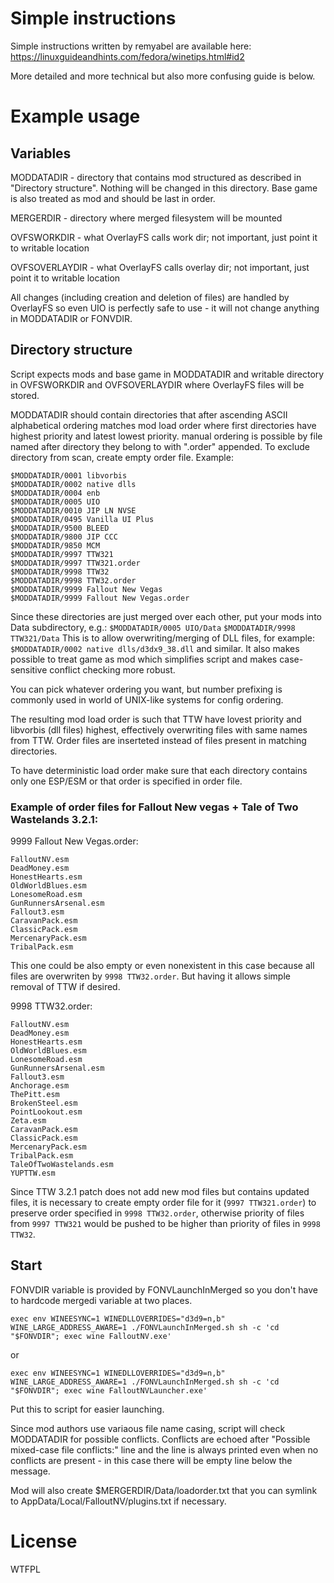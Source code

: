 # Simple instructions

Simple instructions written by remyabel are available here:
https://linuxguideandhints.com/fedora/winetips.html#id2

More detailed and more technical but also more confusing guide is below.

# Example usage

## Variables

MODDATADIR - directory that contains mod structured as described in "Directory structure". Nothing will be changed in this directory. Base game is also treated as mod and should be last in order.

MERGERDIR - directory where merged filesystem will be mounted

OVFSWORKDIR - what OverlayFS calls work dir; not important, just point it to writable location

OVFSOVERLAYDIR - what OverlayFS calls overlay dir; not important, just point it to writable location

All changes (including creation and deletion of files) are handled by OverlayFS so even UIO is perfectly safe to use - it will not change anything in MODDATADIR or FONVDIR.

## Directory structure

Script expects mods and base game in MODDATADIR and writable directory in OVFSWORKDIR and OVFSOVERLAYDIR where OverlayFS files will be stored.

MODDATADIR should contain directories that after ascending ASCII alphabetical ordering matches mod load order where first directories have highest priority and latest lowest priority. manual ordering is possible by file named after directory they belong to with ".order" appended. To exclude directory from scan, create empty order file. Example:

```
$MODDATADIR/0001 libvorbis
$MODDATADIR/0002 native dlls
$MODDATADIR/0004 enb
$MODDATADIR/0005 UIO
$MODDATADIR/0010 JIP LN NVSE
$MODDATADIR/0495 Vanilla UI Plus
$MODDATADIR/9500 BLEED
$MODDATADIR/9800 JIP CCC
$MODDATADIR/9850 MCM
$MODDATADIR/9997 TTW321
$MODDATADIR/9997 TTW321.order
$MODDATADIR/9998 TTW32
$MODDATADIR/9998 TTW32.order
$MODDATADIR/9999 Fallout New Vegas
$MODDATADIR/9999 Fallout New Vegas.order
```

Since these directories are just merged over each other, put your mods into Data subdirectory, e.g.:
`$MODDATADIR/0005 UIO/Data`
`$MODDATADIR/9998 TTW321/Data`
This is to allow overwriting/merging of DLL files, for example:
`$MODDATADIR/0002 native dlls/d3dx9_38.dll`
and similar. It also makes possible to treat game as mod which simplifies script and makes case-sensitive conflict checking more robust.

You can pick whatever ordering you want, but number prefixing is commonly used in world of UNIX-like systems for config ordering.

The resulting mod load order is such that TTW have lovest priority and libvorbis (dll files) highest, effectively overwriting files with same names from TTW. Order files are inserteted instead of files present in matching directories.

To have deterministic load order make sure that each directory contains only one ESP/ESM or that order is specified in order file.

### Example of order files for Fallout New vegas + Tale of Two Wastelands 3.2.1:

9999 Fallout New Vegas.order:
```
FalloutNV.esm
DeadMoney.esm
HonestHearts.esm
OldWorldBlues.esm
LonesomeRoad.esm
GunRunnersArsenal.esm
Fallout3.esm
CaravanPack.esm
ClassicPack.esm
MercenaryPack.esm
TribalPack.esm
```
This one could be also empty or even nonexistent in this case because all files are overwriten by `9998 TTW32.order`. But having it allows simple removal of TTW if desired.

9998 TTW32.order:
```
FalloutNV.esm
DeadMoney.esm
HonestHearts.esm
OldWorldBlues.esm
LonesomeRoad.esm
GunRunnersArsenal.esm
Fallout3.esm
Anchorage.esm
ThePitt.esm
BrokenSteel.esm
PointLookout.esm
Zeta.esm
CaravanPack.esm
ClassicPack.esm
MercenaryPack.esm
TribalPack.esm
TaleOfTwoWastelands.esm
YUPTTW.esm
```

Since TTW 3.2.1 patch does not add new mod files but contains updated files, it is necessary to create empty order file for it (`9997 TTW321.order`) to preserve order specified in `9998 TTW32.order`, otherwise priority of files from `9997 TTW321` would be pushed to be higher than priority of files in `9998 TTW32`.

## Start

FONVDIR variable is provided by FONVLaunchInMerged so you don't have to hardcode mergedi variable at two places.

```shell
exec env WINEESYNC=1 WINEDLLOVERRIDES="d3d9=n,b" WINE_LARGE_ADDRESS_AWARE=1 ./FONVLaunchInMerged.sh sh -c 'cd "$FONVDIR"; exec wine FalloutNV.exe'
```

or

```shell
exec env WINEESYNC=1 WINEDLLOVERRIDES="d3d9=n,b" WINE_LARGE_ADDRESS_AWARE=1 ./FONVLaunchInMerged.sh sh -c 'cd "$FONVDIR"; exec wine FalloutNVLauncher.exe'
```

Put this to script for easier launching.

Since mod authors use variaous file name casing, script will check MODDATADIR for possible conflicts. Conflicts are echoed after "Possible mixed-case file conflicts:" line and the line is always printed even when no conflicts are present - in this case there will be empty line below the message.

Mod will also create
$MERGERDIR/Data/loadorder.txt
that you can symlink to AppData/Local/FalloutNV/plugins.txt if necessary.

# License

WTFPL
